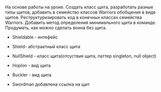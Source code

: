 На основе работы на уроке. Создать класс щита, разработать разные типы щитов, добавить в семейство классов Warriors обобщения в виде щитов. Реструктуризировать код в конечных классах семейства Warriors. Добавить метод определения минимального щита в команде. Продумать, как можно сделать воина без щита.

* Shieldable - интефейс

* Shield- абстрактный класс щита

* NullShield - класс щита(отсуствие щита,  паттер singleton, null object)

* Hoplon -  вид щита

* Buckler - вид щита

* Swordman добавлена ссылка на щит
